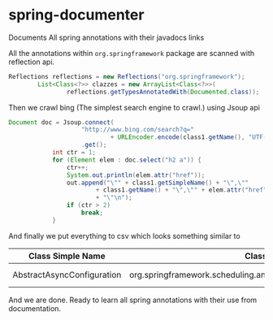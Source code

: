 spring-documenter
=================

Documents All spring annotations with their javadocs links

All the annotations within ```org.springframework``` package are scanned with reflection api.

```java
Reflections reflections = new Reflections("org.springframework");
		List<Class<?>> clazzes = new ArrayList<Class<?>>(
				reflections.getTypesAnnotatedWith(Documented.class));
```

Then we crawl bing (The simplest search engine to crawl.) using Jsoup api

```java
Document doc = Jsoup.connect(
					"http://www.bing.com/search?q="
							+ URLEncoder.encode(class1.getName(), "UTF-8"))
					.get();
			int ctr = 1;
			for (Element elem : doc.select("h2 a")) {
				ctr++;
				System.out.println(elem.attr("href"));
				out.append("\"" + class1.getSimpleName() + "\",\""
						+ class1.getName() + "\",\"" + elem.attr("href")
						+ "\"\n");
				if (ctr > 2)
					break;
			}
```

And finally we put everything to csv which looks something similar to

Class Simple Name  | Class Name | URL
------------- | ------------- | --------
AbstractAsyncConfiguration | org.springframework.scheduling.annotation.AbstractAsyncConfiguration | http://docs.spring.io/spring/docs/4.0.7.RELEASE/javadoc-api/org/springframework/scheduling/annotation/ProxyAsyncConfiguration.html

And we are done. Ready to learn all spring annotations with their use from documentation.
